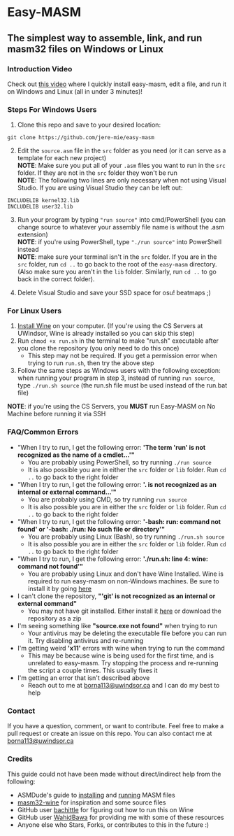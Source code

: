 # Easy-MASM
## The simplest way to assemble, link, and run masm32 files on Windows or Linux

### Introduction Video
Check out [this video](https://youtu.be/-pYwO4sTpxI) where I quickly install easy-masm, edit a file, and run it on Windows and Linux (all in under 3 minutes)!

### Steps For Windows Users
1. Clone this repo and save to your desired location:
```
git clone https://github.com/jere-mie/easy-masm
```

2. Edit the `source.asm` file in the `src` folder as you need (or it can serve as a template for each new project) \
**NOTE**: Make sure you put all of your `.asm` files you want to run in the `src` folder. If they are not in the `src` folder they won't be run \
**NOTE**: The following two lines are only necessary when not using Visual Studio. If you are using Visual Studio they can be left out:
```
INCLUDELIB kernel32.lib
INCLUDELIB user32.lib
```

3. Run your program by typing `"run source"` into cmd/PowerShell (you can change source to whatever your assembly file name is without the .asm extension) \
**NOTE**: if you're using PowerShell, type `"./run source"` into PowerShell instead \
**NOTE**: make sure your terminal isn't in the `src` folder. If you are in the `src` folder, run `cd ..` to go back to the root of the `easy-masm` directory. (Also make sure you aren't in the `lib` folder. Similarly, run `cd ..` to go back in the correct folder).

4. Delete Visual Studio and save your SSD space for osu! beatmaps ;)

### For Linux Users
1. [Install Wine](https://www.winehq.org/) on your computer. (If you're using the CS Servers at UWindsor, Wine is already installed so you can skip this step)
2. Run `chmod +x run.sh` in the terminal to make "run.sh" executable after you clone the repository (you only need to do this once)
    * This step may not be required. If you get a permission error when trying to run `run.sh`, then try the above step
3. Follow the same steps as Windows users with the following exception: when running your program in step 3, instead of running `run source`, type `./run.sh source` (the run.sh file must be used instead of the run.bat file)  

**NOTE**: if you're using the CS Servers, you **MUST** run Easy-MASM on No Machine before running it via SSH

### FAQ/Common Errors
* "When I try to run, I get the following error: **'The term 'run' is not recognized as the name of a cmdlet...'"**
    * You are probably using PowerShell, so try running `./run source`
    * It is also possible you are in either the `src` folder or `lib` folder. Run `cd ..` to go back to the right folder
* "When I try to run, I get the following error: **'. is not recognized as an internal or external command...'"**
    * You are probably using CMD, so try running `run source`
    * It is also possible you are in either the `src` folder or `lib` folder. Run `cd ..` to go back to the right folder
* "When I try to run, I get the following error: **'-bash: run: command not found' or '-bash: ./run: No such file or directory'"**
    * You are probably using Linux (Bash), so try running `./run.sh source`
    * It is also possible you are in either the `src` folder or `lib` folder. Run `cd ..` to go back to the right folder
* "When I try to run, I get the following error: **'./run.sh: line 4: wine: command not found'"**
    * You are probably using Linux and don't have Wine Installed. Wine is required to run easy-masm on non-Windows machines. Be sure to install it by going [here](https://www.winehq.org/)
* I can't clone the repository, **"'git' is not recognized as an internal or external command"**
    * You may not have git installed. Either install it [here](https://git-scm.com/downloads) or download the repository as a zip
* I'm seeing something like **"source.exe not found"** when trying to run
    * Your antivirus may be deleting the executable file before you can run it. Try disabling antivirus and re-running
* I'm getting weird **'x11'** errors with wine when trying to run the command
    * This may be because wine is being used for the first time, and is unrelated to easy-masm. Try stopping the process and re-running the script a couple times. This usually fixes it
* I'm getting an error that isn't described above
    * Reach out to me at borna113@uwindsor.ca and I can do my best to help

### Contact
If you have a question, comment, or want to contribute. Feel free to make a pull request or create an issue on this repo. You can also contact me at borna113@uwindsor.ca

### Credits
This guide could not have been made without direct/indirect help from the following:
* ASMDude's guide to [installing](https://asmdude.wordpress.com/2019/02/15/how-to-install-masm32-on-windows-10/) and [running](https://asmdude.wordpress.com/2019/02/14/how-to-compile-and-link-masm-on-windows-10/) MASM files
* [masm32-wine](https://github.com/olivatooo/masm32-wine) for inspiration and some source files
* GitHub user [bachittle](https://github.com/bachittle) for figuring out how to run this on Wine
* GitHub user [WahidBawa](https://github.com/WahidBawa) for providing me with some of these resources
* Anyone else who Stars, Forks, or contributes to this in the future :)
